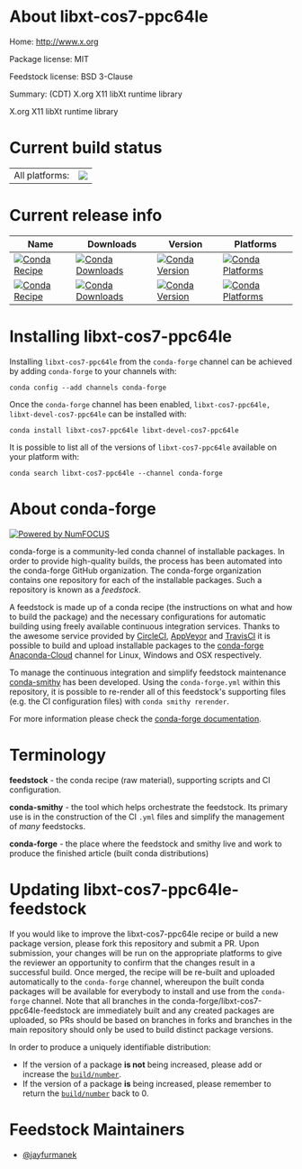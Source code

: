 About libxt-cos7-ppc64le
========================

Home: http://www.x.org

Package license: MIT

Feedstock license: BSD 3-Clause

Summary: (CDT) X.org X11 libXt runtime library

X.org X11 libXt runtime library

Current build status
====================


<table><tr><td>All platforms:</td>
    <td>
      <a href="https://dev.azure.com/conda-forge/feedstock-builds/_build/latest?definitionId=7804&branchName=master">
        <img src="https://dev.azure.com/conda-forge/feedstock-builds/_apis/build/status/libxt-cos7-ppc64le-feedstock?branchName=master">
      </a>
    </td>
  </tr>
</table>

Current release info
====================

| Name | Downloads | Version | Platforms |
| --- | --- | --- | --- |
| [![Conda Recipe](https://img.shields.io/badge/recipe-libxt--cos7--ppc64le-green.svg)](https://anaconda.org/conda-forge/libxt-cos7-ppc64le) | [![Conda Downloads](https://img.shields.io/conda/dn/conda-forge/libxt-cos7-ppc64le.svg)](https://anaconda.org/conda-forge/libxt-cos7-ppc64le) | [![Conda Version](https://img.shields.io/conda/vn/conda-forge/libxt-cos7-ppc64le.svg)](https://anaconda.org/conda-forge/libxt-cos7-ppc64le) | [![Conda Platforms](https://img.shields.io/conda/pn/conda-forge/libxt-cos7-ppc64le.svg)](https://anaconda.org/conda-forge/libxt-cos7-ppc64le) |
| [![Conda Recipe](https://img.shields.io/badge/recipe-libxt--devel--cos7--ppc64le-green.svg)](https://anaconda.org/conda-forge/libxt-devel-cos7-ppc64le) | [![Conda Downloads](https://img.shields.io/conda/dn/conda-forge/libxt-devel-cos7-ppc64le.svg)](https://anaconda.org/conda-forge/libxt-devel-cos7-ppc64le) | [![Conda Version](https://img.shields.io/conda/vn/conda-forge/libxt-devel-cos7-ppc64le.svg)](https://anaconda.org/conda-forge/libxt-devel-cos7-ppc64le) | [![Conda Platforms](https://img.shields.io/conda/pn/conda-forge/libxt-devel-cos7-ppc64le.svg)](https://anaconda.org/conda-forge/libxt-devel-cos7-ppc64le) |

Installing libxt-cos7-ppc64le
=============================

Installing `libxt-cos7-ppc64le` from the `conda-forge` channel can be achieved by adding `conda-forge` to your channels with:

```
conda config --add channels conda-forge
```

Once the `conda-forge` channel has been enabled, `libxt-cos7-ppc64le, libxt-devel-cos7-ppc64le` can be installed with:

```
conda install libxt-cos7-ppc64le libxt-devel-cos7-ppc64le
```

It is possible to list all of the versions of `libxt-cos7-ppc64le` available on your platform with:

```
conda search libxt-cos7-ppc64le --channel conda-forge
```


About conda-forge
=================

[![Powered by NumFOCUS](https://img.shields.io/badge/powered%20by-NumFOCUS-orange.svg?style=flat&colorA=E1523D&colorB=007D8A)](http://numfocus.org)

conda-forge is a community-led conda channel of installable packages.
In order to provide high-quality builds, the process has been automated into the
conda-forge GitHub organization. The conda-forge organization contains one repository
for each of the installable packages. Such a repository is known as a *feedstock*.

A feedstock is made up of a conda recipe (the instructions on what and how to build
the package) and the necessary configurations for automatic building using freely
available continuous integration services. Thanks to the awesome service provided by
[CircleCI](https://circleci.com/), [AppVeyor](https://www.appveyor.com/)
and [TravisCI](https://travis-ci.com/) it is possible to build and upload installable
packages to the [conda-forge](https://anaconda.org/conda-forge)
[Anaconda-Cloud](https://anaconda.org/) channel for Linux, Windows and OSX respectively.

To manage the continuous integration and simplify feedstock maintenance
[conda-smithy](https://github.com/conda-forge/conda-smithy) has been developed.
Using the ``conda-forge.yml`` within this repository, it is possible to re-render all of
this feedstock's supporting files (e.g. the CI configuration files) with ``conda smithy rerender``.

For more information please check the [conda-forge documentation](https://conda-forge.org/docs/).

Terminology
===========

**feedstock** - the conda recipe (raw material), supporting scripts and CI configuration.

**conda-smithy** - the tool which helps orchestrate the feedstock.
                   Its primary use is in the construction of the CI ``.yml`` files
                   and simplify the management of *many* feedstocks.

**conda-forge** - the place where the feedstock and smithy live and work to
                  produce the finished article (built conda distributions)


Updating libxt-cos7-ppc64le-feedstock
=====================================

If you would like to improve the libxt-cos7-ppc64le recipe or build a new
package version, please fork this repository and submit a PR. Upon submission,
your changes will be run on the appropriate platforms to give the reviewer an
opportunity to confirm that the changes result in a successful build. Once
merged, the recipe will be re-built and uploaded automatically to the
`conda-forge` channel, whereupon the built conda packages will be available for
everybody to install and use from the `conda-forge` channel.
Note that all branches in the conda-forge/libxt-cos7-ppc64le-feedstock are
immediately built and any created packages are uploaded, so PRs should be based
on branches in forks and branches in the main repository should only be used to
build distinct package versions.

In order to produce a uniquely identifiable distribution:
 * If the version of a package **is not** being increased, please add or increase
   the [``build/number``](https://conda.io/docs/user-guide/tasks/build-packages/define-metadata.html#build-number-and-string).
 * If the version of a package **is** being increased, please remember to return
   the [``build/number``](https://conda.io/docs/user-guide/tasks/build-packages/define-metadata.html#build-number-and-string)
   back to 0.

Feedstock Maintainers
=====================

* [@jayfurmanek](https://github.com/jayfurmanek/)

